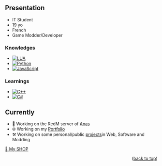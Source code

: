 <a name="readme-top"></a>

## Presentation
- IT Student
- 19 yo
- French
- Game Modder/Developer
### Knowledges
* [![LUA][LUA]][LUA-url]
* [![Python][Python]][Python-url]
* [![JavaScript][JavaScript]][JavaScript-url]

### Learnings
* [![C++][C++]][C++-url]
* [![C#][C#]][C#-url]

## Currently
<!-- TABLE OF CONTENTS -->
- 🤠 Working on the RedM server of <a href="https://www.youtube.com/@Anas54">Anas</a>
- 🌐 Working on my <a href="https://">Portfolio</a>
- ⚒️ Working on some personal/public <a href="">projects</a>in Web, Software and Modding

<a href="https://aide-serveur.fr/ressources/authors/sarbatore.157936/">🛒 My SHOP</a>

<p align="right">(<a href="#readme-top">back to top</a>)</p>

<!-- MARKDOWN LINKS & IMAGES -->
[contributors-shield]: https://img.shields.io/github/contributors/othneildrew/Best-README-Template.svg?style=for-the-badge
[contributors-url]: https://github.com/othneildrew/Best-README-Template/graphs/contributors
[forks-shield]: https://img.shields.io/github/forks/othneildrew/Best-README-Template.svg?style=for-the-badge
[forks-url]: https://github.com/othneildrew/Best-README-Template/network/members
[stars-shield]: https://img.shields.io/github/stars/othneildrew/Best-README-Template.svg?style=for-the-badge
[stars-url]: https://github.com/othneildrew/Best-README-Template/stargazers
[issues-shield]: https://img.shields.io/github/issues/othneildrew/Best-README-Template.svg?style=for-the-badge
[issues-url]: https://github.com/othneildrew/Best-README-Template/issues
[license-shield]: https://img.shields.io/github/license/othneildrew/Best-README-Template.svg?style=for-the-badge
[license-url]: https://github.com/othneildrew/Best-README-Template/blob/master/LICENSE.txt
[linkedin-shield]: https://img.shields.io/badge/-LinkedIn-black.svg?style=for-the-badge&logo=linkedin&colorB=555
[linkedin-url]: https://linkedin.com/in/othneildrew
[product-screenshot]: images/screenshot.png
[LUA]: https://img.shields.io/badge/LUA-000000?style=for-the-badge&logo=lua&logoColor=051E8B
[LUA-url]: https://nextjs.org/
[Python]: https://img.shields.io/badge/Python-000000?style=for-the-badge&logo=python&logoColor=035DC5
[Python-url]: https://reactjs.org/
[JavaScript]: https://img.shields.io/badge/JavaScript-000000?style=for-the-badge&logo=javascript&logoColor=FFE300
[JavaScript-url]: https://vuejs.org/
[C++]: https://img.shields.io/badge/C++-000000?style=for-the-badge&logo=c%2B%2B&logoColor=035DC5
[C++-url]: https://angular.io/
[C#]: https://img.shields.io/badge/CSharp-000000?style=for-the-badge&logo=csharp&logoColor=713A8F
[C#-url]: https://svelte.dev/
